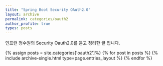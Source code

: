 ```yaml
---
title: "Spring Boot Security OAuth2.0"
layout: archive
permalink: categories/oauth2
author_profile: true
types: posts
---
```


인프런 정수원의 Security Oauth2.0를 듣고 정리한 글 입니다.

{% assign posts = site.categories['oauth2']%}
{% for post in posts %} 
  {% include archive-single.html type=page.entries_layout %} 
{% endfor %}